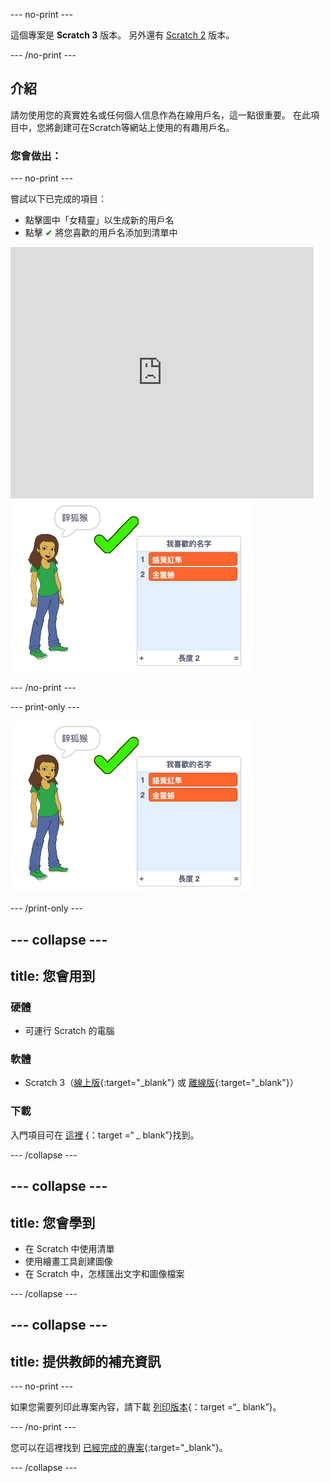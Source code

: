 \--- no-print \---

這個專案是 **Scratch 3** 版本。 另外還有 [Scratch 2](https://projects.raspberrypi.org/en/projects/username-generator-scratch2) 版本。

\--- /no-print \---

## 介紹

請勿使用您的真實姓名或任何個人信息作為在線用戶名，這一點很重要。 在此項目中，您將創建可在Scratch等網站上使用的有趣用戶名。

### 您會做出：

\--- no-print \---

嘗試以下已完成的項目：

- 點擊圖中「女精靈」以生成新的用戶名
- 點擊 <span style="color: green;">✔</span> 將您喜歡的用戶名添加到清單中

<div class="scratch-preview">
  <iframe allowtransparency="true" width="485" height="402" src="https://scratch.mit.edu/projects/embed/292974184/?autostart=false" frameborder="0" scrolling="no"></iframe>
  <img src="images/usernames-final.png">
</div>

\--- /no-print \---

\--- print-only \---

![完成專案](images/usernames-final.png)

\--- /print-only \---

## \--- collapse \---

## title: 您會用到

### 硬體

- 可運行 Scratch 的電腦

### 軟體

- Scratch 3（[線上版](http://rpf.io/scratchon){:target="_blank"} 或 [離線版](http://rpf.io/scratchoff){:target="_blank"}）

### 下載

入門項目可在 [這裡](http://rpf.io/p/en/username-generator-go) {：target =“ _ blank”}找到。

\--- /collapse \---

## \--- collapse \---

## title: 您會學到

- 在 Scratch 中使用清單
- 使用繪畫工具創建圖像
- 在 Scratch 中，怎樣匯出文字和圖像檔案

\--- /collapse \---

## \--- collapse \---

## title: 提供教師的補充資訊

\--- no-print \---

如果您需要列印此專案內容，請下載 [列印版本](https://projects.raspberrypi.org/en/projects/username-generator/print){：target =“_ blank”}。

\--- /no-print \---

您可以在這裡找到 [已經完成的專案](http://rpf.io/p/en/username-generator-get){:target="_blank"}。

\--- /collapse \---